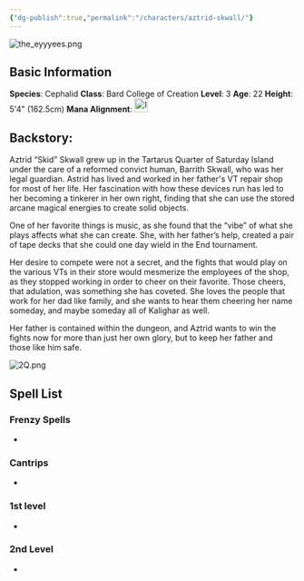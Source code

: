 ```yaml
---
{"dg-publish":true,"permalink":"/characters/aztrid-skwall/"}
---
```


![the_eyyyees.png](/img/user/Content/Images/the_eyyyees.png)
## Basic Information
**Species**: Cephalid
**Class**: Bard College of Creation
**Level**: 3
**Age**: 22
**Height**: 5'4" (162.5cm)
**Mana Alignment**: <img src="/assets/mana-ur.png" alt="Izzet" width="24">


## **Backstory**:

Aztrid “Skid” Skwall grew up in the Tartarus Quarter of Saturday Island under the care of a reformed convict human, Barrith Skwall, who was her legal guardian. Astrid has lived and worked in her father's VT repair shop for most of her life. Her fascination with how these devices run has led to her becoming a tinkerer in her own right, finding that she can use the stored arcane magical energies to create solid objects. 

One of her favorite things is music, as she found that the “vibe” of what she plays affects what she can create. She, with her father’s help, created a pair of tape decks that she could one day wield in the End tournament. 

Her desire to compete were not a secret, and the fights that would play on the various VTs in their store would mesmerize the employees of the shop, as they stopped working in order to cheer on their favorite. Those cheers, that adulation, was something she has coveted. She loves the people that work for her dad like family, and she wants to hear them cheering her name someday, and maybe someday all of Kalighar as well. 

Her father is contained within the dungeon, and Aztrid wants to win the fights now for more than just her own glory, but to keep her father and those like him safe.

![2Q.png](/img/user/Content/Images/2Q.png)
## Spell List

### Frenzy Spells
- 

### Cantrips 
- 

### 1st level
- 

### 2nd Level
- 